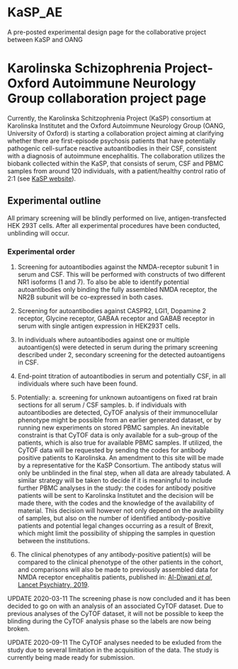 # KaSP_AE
A pre-posted experimental design page for the collaborative project between KaSP and OANG

# Karolinska Schizophrenia Project-Oxford Autoimmune Neurology Group collaboration project page
Currently, the Karolinska Schitzophrenia Project (KaSP) consortium at Karolinska Institutet and the Oxford Autoimmune Neurology Group (OANG, University of Oxford) is starting a collaboration project aiming at clarifying whether there are first-episode psychosis patients that have potentially pathogenic cell-surface reactive autoantibodies in their CSF, consistent with a diagnosis of autoimmune encephalitis. The collaboration utilizes the biobank collected within the KaSP, that consists of serum, CSF and PBMC samples from around 120 individuals, with a patient/healthy control ratio of 2:1 (see [KaSP website](https://ki.se/en/research/the-karolinska-schizophrenia-project-kasp)). 

## Experimental outline 
All primary screening will be blindly performed on live, antigen-transfected HEK 293T cells. After all experimental procedures have been conducted, unblinding will occur. 

### Experimental order
1. Screening for autoantibodies against the NMDA-receptor subunit 1 in serum and CSF. This will be performed with constructs of two different NR1 isoforms (1 and 7). To also be able to identify potential autoantibodies only binding the fully assembled NMDA receptor, the NR2B subunit will be co-expressed in both cases. 

2. Screening for autoantibodies against CASPR2, LGI1, Dopamine 2 receptor, Glycine receptor, GABAA receptor and GABAB receptor in serum with single antigen expression in HEK293T cells. 

3. In individuals where autoantibodies against one or multiple autoantigen(s) were detected in serum during the primary screening described under 2, secondary screening for the detected autoantigens in CSF.

4. End-point titration of autoantibodies in serum and potentially CSF, in all individuals where such have been found. 

5. Potentially: 
a.	screening for unknown autoantigens on fixed rat brain sections for all serum / CSF samples.
b.	if individuals with autoantibodies are detected, CyTOF analysis of their immunocellular phenotype might be possible from an earlier generated dataset, or by running new experiments on stored PBMC samples. An inevitable constraint is that CyTOF data is only available for a sub-group of the patients, which is also true for available PBMC samples. If utilized, the CyTOF data will be requested by sending the codes for antibody positive patients to Karolinska. An amendment to this site will be made by a representative for the KaSP Consortium. The antibody status will only be unblinded in the final step, when all data are already tabulated. A similar strategy will be taken to decide if it is meaningful to include further PBMC analyses in the study: the codes for antibody positive patients will be sent to Karolinska Institutet and the decision will be made there, with the codes and the knowledge of the availability of material. This decision will however not only depend on the availability of samples, but also on the number of identified antibody-positive patients and potential legal changes occurring as a result of Brexit, which might limit the possibility of shipping the samples in question between the institutions. 

9. The clinical phenotypes of any antibody-positive patient(s) will be compared to the clinical phenotype of the other patients in the cohort, and comparisons will also be made to previously assembled data for NMDA receptor encephalitis patients, published in: [Al-Diwani *et al*, Lancet Psychiatry, 2019](https://www.thelancet.com/journals/lanpsy/article/PIIS2215-0366(19)30001-X/fulltext).


UPDATE 2020-03-11
The screening phase is now concluded and it has been decided to go on with an analysis of an associated CyTOF dataset. Due to previous analyses of the CyTOF dataset, it will not be possible to keep the blinding during the CyTOF analysis phase so the labels are now being broken. 

UPDATE 2020-09-11
The CyTOF analyses needed to be exluded from the study due to several limitation in the acquisition of the data. 
The study is currently being made ready for submission. 
